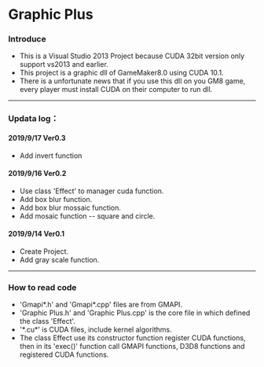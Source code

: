 # Graphic Plus
### Introduce
* This is a Visual Studio 2013 Project because CUDA 32bit version only support vs2013 and earlier.  
* This project is a graphic dll of GameMaker8.0 using CUDA 10.1.  
* There is a unfortunate news that if you use this dll on you GM8 game, every player must install CUDA on their computer to run dll.  
____
### Updata log：

#### 2019/9/17 Ver0.3
* Add invert function

#### 2019/9/16 Ver0.2
* Use class 'Effect' to manager cuda function.
* Add box blur function.
* Add box blur mossaic function.
* Add mosaic function -- square and circle.

#### 2019/9/14 Ver0.1
* Create Project.  
* Add gray scale function.  
____
### How to read code
* 'Gmapi\*.h' and 'Gmapi*\.cpp' files are from GMAPI.
* 'Graphic Plus.h' and 'Graphic Plus.cpp' is the core file in which defined the class 'Effect'.
* '\*.cu\*' is CUDA files, include kernel algorithms.
* The class Effect use its constructor function register CUDA functions, then in its 'exec()' function call GMAPI functions, D3D8 functions and registered CUDA functions.
